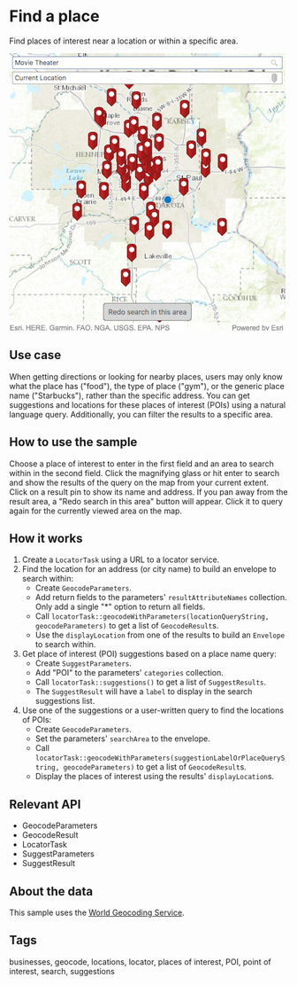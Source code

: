# Find a place

Find places of interest near a location or within a specific area.

![](screenshot.png)

## Use case

When getting directions or looking for nearby places, users may only know what the place has ("food"), the type of place ("gym"), or the generic place name ("Starbucks"), rather than the specific address. You can get suggestions and locations for these places of interest (POIs) using a natural language query. Additionally, you can filter the results to a specific area.

## How to use the sample

Choose a place of interest to enter in the first field and an area to search within in the second field. Click the magnifying glass or hit enter to search and show the results of the query on the map from your current extent. Click on a result pin to show its name and address. If you pan away from the result area, a "Redo search in this area" button will appear. Click it to query again for the currently viewed area on the map.

## How it works

1. Create a `LocatorTask` using a URL to a locator service.
2. Find the location for an address (or city name) to build an envelope to search within:
    * Create `GeocodeParameters`.
    * Add return fields to the parameters' `resultAttributeNames` collection. Only add a single "\*" option to return all fields.
    * Call `locatorTask::geocodeWithParameters(locationQueryString, geocodeParameters)` to get a list of `GeocodeResult`s.
    * Use the `displayLocation` from one of the results to build an `Envelope` to search within.
3. Get place of interest (POI) suggestions based on a place name query:
    * Create `SuggestParameters`.
    * Add "POI" to the parameters' `categories` collection.
    * Call `locatorTask::suggestions()` to get a list of `SuggestResults`.
    * The `SuggestResult` will have a `label` to display in the search suggestions list.
4. Use one of the suggestions or a user-written query to find the locations of POIs:
    * Create `GeocodeParameters`.
    * Set the parameters' `searchArea` to the envelope.
    * Call `locatorTask::geocodeWithParameters(suggestionLabelOrPlaceQueryString, geocodeParameters)` to get a list of `GeocodeResult`s.
    * Display the places of interest using the results' `displayLocation`s.

## Relevant API

* GeocodeParameters
* GeocodeResult
* LocatorTask
* SuggestParameters
* SuggestResult

## About the data  

This sample uses the [World Geocoding Service](https://www.arcgis.com/home/item.html?id=305f2e55e67f4389bef269669fc2e284).

## Tags

businesses, geocode, locations, locator, places of interest, POI, point of interest, search, suggestions
